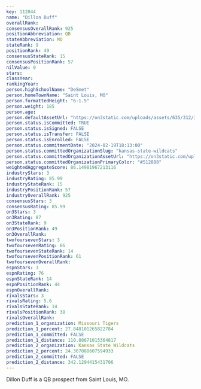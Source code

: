 ```yaml
---
key: 112044
name: "Dillon Duff"
overallRank: 
consensusOverallRank: 925
positionAbbreviation: QB
stateAbbreviation: MO
stateRank: 9
positionRank: 49
consensusStateRank: 15
consensusPositionRank: 57
nilValue: 0
stars: 
classYear: 
rankingYear: 
person.highSchoolName: "DeSmet"
person.homeTownName: "Saint Louis, MO"
person.formattedHeight: "6-1.5"
person.weight: 185
person.age: 
person.defaultAssetUrl: "https://on3static.com/uploads/assets/635/312/312635.jpg"
person.status.isCommitted: TRUE
person.status.isSigned: FALSE
person.status.isTransfer: FALSE
person.status.isEnrolled: FALSE
person.status.commitmentDate: "2024-02-19T18:13:00"
person.status.committedOrganizationSlug: "kansas-state-wildcats"
person.status.committedOrganizationAssetUrl: "https://on3static.com/uploads/assets/811/149/149811.svg"
person.status.committedOrganizationPrimaryColor: "#512888"
weightedAggregateScore: 86.14981967213116
industryStars: 3
industryRating: 85.99
industryStateRank: 15
industryPositionRank: 57
industryOverallRank: 925
consensusStars: 3
consensusRating: 85.99
on3Stars: 3
on3Rating: 87
on3StateRank: 9
on3PositionRank: 49
on3OverallRank: 
twofoursevenStars: 3
twofoursevenRating: 86
twofoursevenStateRank: 14
twofoursevenPositionRank: 61
twofoursevenOverallRank: 
espnStars: 3
espnRating: 76
espnStateRank: 14
espnPositionRank: 44
espnOverallRank: 
rivalsStars: 3
rivalsRating: 5.6
rivalsStateRank: 14
rivalsPositionRank: 38
rivalsOverallRank: 
prediction_1_organization: Missouri Tigers
prediction_1_percent: 27.848101265822784
prediction_1_committed: FALSE
prediction_1_distance: 110.88671015364817
prediction_2_organization: Kansas State Wildcats
prediction_2_percent: 24.367088607594933
prediction_2_committed: FALSE
prediction_2_distance: 342.1294415431706
---
```

Dillon Duff is a QB prospect from Saint Louis, MO.